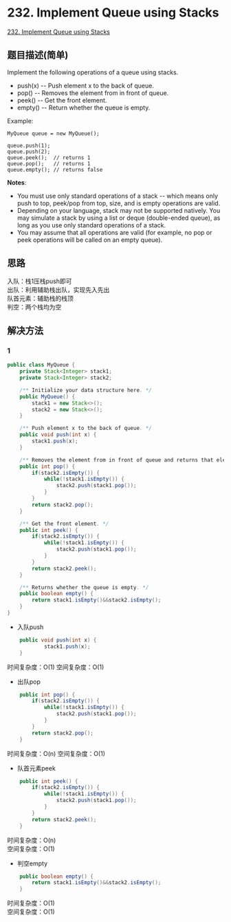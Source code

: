 # 232. Implement Queue using Stacks
[232. Implement Queue using Stacks](https://leetcode-cn.com/problems/implement-queue-using-stacks/)

## 题目描述\(简单\)

Implement the following operations of a queue using stacks.

* push\(x\) -- Push element x to the back of queue.
* pop\(\) -- Removes the element from in front of queue.
* peek\(\) -- Get the front element.
* empty\(\) -- Return whether the queue is empty.

Example:

```
MyQueue queue = new MyQueue();

queue.push(1);
queue.push(2);  
queue.peek();  // returns 1
queue.pop();   // returns 1
queue.empty(); // returns false
```

**Notes**:

* You must use only standard operations of a stack -- which means only push to top, peek/pop from top, size, and is empty operations are valid.
* Depending on your language, stack may not be supported natively. You may simulate a stack by using a list or deque \(double-ended queue\), as long as you use only standard operations of a stack.
* You may assume that all operations are valid \(for example, no pop or peek operations will be called on an empty queue\).

## 思路

入队：栈1压栈push即可  
出队：利用辅助栈出队，实现先入先出  
队首元素：辅助栈的栈顶  
判空：两个栈均为空

## 解决方法

### 1

```java
public class MyQueue {
    private Stack<Integer> stack1;
    private Stack<Integer> stack2;

    /** Initialize your data structure here. */
    public MyQueue() {
        stack1 = new Stack<>();
        stack2 = new Stack<>();
    }

    /** Push element x to the back of queue. */
    public void push(int x) {
        stack1.push(x);
    }

    /** Removes the element from in front of queue and returns that element. */
    public int pop() {
        if(stack2.isEmpty()) {
            while(!stack1.isEmpty()) {
                stack2.push(stack1.pop());
            }
        }
        return stack2.pop();
    }

    /** Get the front element. */
    public int peek() {
        if(stack2.isEmpty()) {
            while(!stack1.isEmpty()) {
                stack2.push(stack1.pop());
            }
        }
        return stack2.peek();
    }

    /** Returns whether the queue is empty. */
    public boolean empty() {
        return stack1.isEmpty()&&stack2.isEmpty();
    }
}
```

* 入队push

```java
    public void push(int x) {
            stack1.push(x);
    }
```

时间复杂度：O(1)
空间复杂度：O(1)

* 出队pop

```java
    public int pop() {
        if(stack2.isEmpty()) {
            while(!stack1.isEmpty()) {
                stack2.push(stack1.pop());
            }
        }
        return stack2.pop();
    }
```

时间复杂度：O(n)
空间复杂度：O(1)

* 队首元素peek

```java
    public int peek() {
        if(stack2.isEmpty()) {
            while(!stack1.isEmpty()) {
                stack2.push(stack1.pop());
            }
        }
        return stack2.peek();
    }
```
时间复杂度：O(n)  
空间复杂度：O(1)

* 判空empty

```java
    public boolean empty() {
        return stack1.isEmpty()&&stack2.isEmpty();
    }
```

时间复杂度：O(1)  
空间复杂度：O(1)



